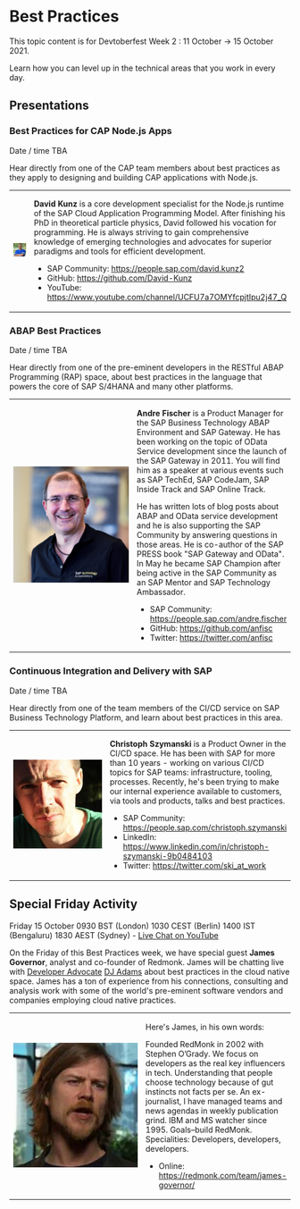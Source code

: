 # Best Practices

This topic content is for Devtoberfest Week 2 : 11 October → 15 October 2021.

Learn how you can level up in the technical areas that you work in every day.

## Presentations

### Best Practices for CAP Node.js Apps

Date / time TBA

Hear directly from one of the CAP team members about best practices as they apply to designing and building CAP applications with Node.js.

<table border="0px" width="100%">
<tr>
<td width="270"><img src="../../images/250/DavidKunz.jpg"> </td>
<td><p><b>David Kunz</b> is a core development specialist for the Node.js runtime of the SAP Cloud Application Programming Model. After finishing his PhD in theoretical particle physics, David followed his vocation for programming. He is always striving to gain comprehensive knowledge of emerging technologies and advocates for superior paradigms and tools for efficient development.
</p>
<ul>
<li>SAP Community: <a href="https://people.sap.com/david.kunz2">https://people.sap.com/david.kunz2</a></li>
<li>GitHub: <a href="https://github.com/David-Kunz">https://github.com/David-Kunz</a></li>
<li>YouTube: <a href="https://www.youtube.com/channel/UCFU7a7OMYfcpjtIpu2j47_Q">https://www.youtube.com/channel/UCFU7a7OMYfcpjtIpu2j47_Q</a></li>
</ul>
</td>
</tr>
</table>

### ABAP Best Practices

Date / time TBA

Hear directly from one of the pre-eminent developers in the RESTful ABAP Programming (RAP) space, about best practices in the language that powers the core of SAP S/4HANA and many other platforms.

<table border="0px" width="100%">
<tr>
<td width="270"><img src="../../images/250/AndreFischer.png"> </td>
<td><p><b>Andre Fischer</b> is a Product Manager for the SAP Business Technology ABAP Environment and SAP Gateway. He has been working on the topic of OData Service development since the launch of the SAP Gateway in 2011. You will find him as a speaker at various events such as SAP TechEd, SAP CodeJam, SAP Inside Track and SAP Online Track. 
  
He has written lots of blog posts about ABAP and OData service development and he is also supporting the SAP Community by answering questions in those areas. He is co-author of the SAP PRESS book "SAP Gateway and OData". In May he became SAP Champion after being active in the SAP Community as an SAP Mentor and SAP Technology Ambassador.
</p>
<ul>
<li>SAP Community: <a href="https://people.sap.com/andre.fischer">https://people.sap.com/andre.fischer</a></li>
<li>GitHub: <a href="https://github.com/David-Kunz">https://github.com/anfisc</a></li>
<li>Twitter: <a href="https://twitter.com/anfisc">https://twitter.com/anfisc</a></li>
</ul>
</td>
</tr>
</table>

### Continuous Integration and Delivery with SAP

Date / time TBA

Hear directly from one of the team members of the CI/CD service on SAP Business Technology Platform, and learn about best practices in this area.

<table border="0px" width="100%">
<tr>
<td width="270"><img src="../../images/250/ChristophSzymanski.jpg"> </td>
<td><p><b>Christoph Szymanski</b> is a Product Owner in the CI/CD space. He has been with SAP for more than 10 years - working on various CI/CD topics for SAP teams: infrastructure, tooling, processes. Recently, he's been trying to make our internal experience available to customers, via tools and products, talks and best practices.
</p>
<ul>
<li>SAP Community: <a href="https://people.sap.com/christoph.szymanski">https://people.sap.com/christoph.szymanski</a></li>
<li>LinkedIn: <a href="https://www.linkedin.com/in/christoph-szymanski-9b0484103">https://www.linkedin.com/in/christoph-szymanski-9b0484103</a></li>
<li>Twitter: <a href="https://twitter.com/ski_at_work">https://twitter.com/ski_at_work</a></li>
</ul>
</td>
</tr>
</table>

## Special Friday Activity

Friday 15 October 0930 BST (London) 1030 CEST (Berlin) 1400 IST (Bengaluru) 1830 AEST (Sydney) - [Live Chat on YouTube](https://youtu.be/3Av2ve0nxCM)

On the Friday of this Best Practices week, we have special guest <b>James Governor</b>, analyst and co-founder of Redmonk. James will be chatting live with [Developer Advocate](https://developers.sap.com/developer-advocates.html) [DJ Adams](https://github.com/qmacro) about best practices in the cloud native space. James has a ton of experience from his connections, consulting and analysis work with some of the world's pre-eminent software vendors and companies employing cloud native practices.

<table border="0px" width="100%">
<tr>
<td width="270"><img src="../../images/250/JamesGovernor.jpg"> </td>
<td><p>Here's James, in his own words:</p><p>Founded RedMonk in 2002 with Stephen O’Grady. We focus on developers as the real key influencers in tech. Understanding that people choose technology because of gut instincts not facts per se. An ex-journalist, I have managed teams and news agendas in weekly publication grind. IBM and MS watcher since 1995. Goals–build RedMonk. Specialities: Developers, developers, developers.</p>
<ul>
<li>Online: <a href="https://redmonk.com/team/james-governor/">https://redmonk.com/team/james-governor/</a></li>
</ul>
</td>
</tr>
</table>
